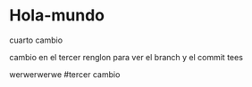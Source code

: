 # Hola-mundo

cuarto cambio

cambio en el tercer renglon para ver el branch y el commit
tees

werwerwerwe
#tercer cambio



